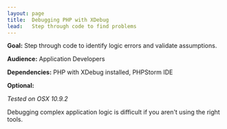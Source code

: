 ```yaml
---
layout: page
title:  Debugging PHP with XDebug
lead:   Step through code to find problems
---
```



**Goal:** Step through code to identify logic errors and validate assumptions.

**Audience:** Application Developers

**Dependencies:** PHP with XDebug installed, PHPStorm IDE

**Optional:** 

*Tested on OSX 10.9.2*


Debugging complex application logic is difficult if you aren't using the right tools.